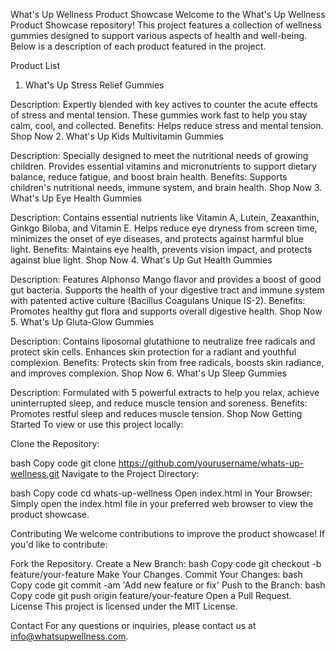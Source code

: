 What's Up Wellness Product Showcase
Welcome to the What's Up Wellness Product Showcase repository! This project features a collection of wellness gummies designed to support various aspects of health and well-being. Below is a description of each product featured in the project.

Product List
1. What's Up Stress Relief Gummies


Description: Expertly blended with key actives to counter the acute effects of stress and mental tension. These gummies work fast to help you stay calm, cool, and collected.
Benefits: Helps reduce stress and mental tension.
Shop Now
2. What's Up Kids Multivitamin Gummies


Description: Specially designed to meet the nutritional needs of growing children. Provides essential vitamins and micronutrients to support dietary balance, reduce fatigue, and boost brain health.
Benefits: Supports children's nutritional needs, immune system, and brain health.
Shop Now
3. What's Up Eye Health Gummies


Description: Contains essential nutrients like Vitamin A, Lutein, Zeaxanthin, Ginkgo Biloba, and Vitamin E. Helps reduce eye dryness from screen time, minimizes the onset of eye diseases, and protects against harmful blue light.
Benefits: Maintains eye health, prevents vision impact, and protects against blue light.
Shop Now
4. What's Up Gut Health Gummies


Description: Features Alphonso Mango flavor and provides a boost of good gut bacteria. Supports the health of your digestive tract and immune system with patented active culture (Bacillus Coagulans Unique IS-2).
Benefits: Promotes healthy gut flora and supports overall digestive health.
Shop Now
5. What's Up Gluta-Glow Gummies


Description: Contains liposomal glutathione to neutralize free radicals and protect skin cells. Enhances skin protection for a radiant and youthful complexion.
Benefits: Protects skin from free radicals, boosts skin radiance, and improves complexion.
Shop Now
6. What's Up Sleep Gummies


Description: Formulated with 5 powerful extracts to help you relax, achieve uninterrupted sleep, and reduce muscle tension and soreness.
Benefits: Promotes restful sleep and reduces muscle tension.
Shop Now
Getting Started
To view or use this project locally:

Clone the Repository:

bash
Copy code
git clone https://github.com/yourusername/whats-up-wellness.git
Navigate to the Project Directory:

bash
Copy code
cd whats-up-wellness
Open index.html in Your Browser:
Simply open the index.html file in your preferred web browser to view the product showcase.

Contributing
We welcome contributions to improve the product showcase! If you'd like to contribute:

Fork the Repository.
Create a New Branch:
bash
Copy code
git checkout -b feature/your-feature
Make Your Changes.
Commit Your Changes:
bash
Copy code
git commit -am 'Add new feature or fix'
Push to the Branch:
bash
Copy code
git push origin feature/your-feature
Open a Pull Request.
License
This project is licensed under the MIT License.

Contact
For any questions or inquiries, please contact us at info@whatsupwellness.com.

